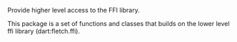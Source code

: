 Provide higher level access to the FFI library.

This package is a set of functions and classes that builds on the lower level
ffi library (dart:fletch.ffi).
